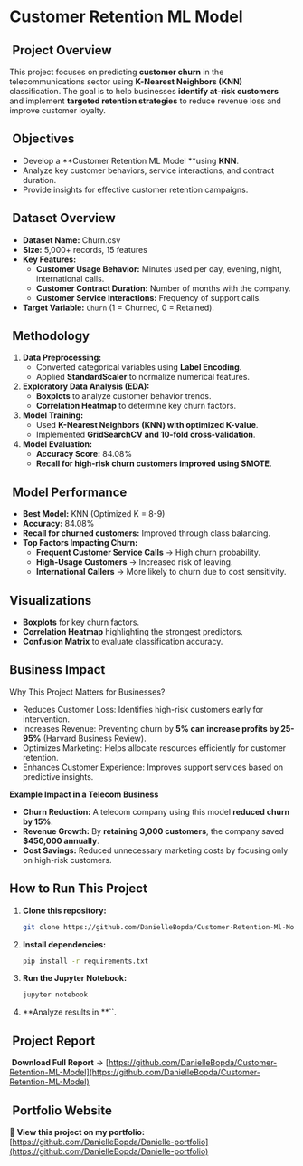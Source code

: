 
# Customer Retention ML Model&#x20;

##  Project Overview

This project focuses on predicting **customer churn** in the telecommunications sector using **K-Nearest Neighbors (KNN)** classification. The goal is to help businesses **identify at-risk customers** and implement **targeted retention strategies** to reduce revenue loss and improve customer loyalty.

##  Objectives

- Develop a \*\*Customer Retention ML Model \*\*using **KNN**.
- Analyze key customer behaviors, service interactions, and contract duration.
- Provide insights for effective customer retention campaigns.

##  Dataset Overview

- **Dataset Name:** Churn.csv
- **Size:** 5,000+ records, 15 features
- **Key Features:**
  - **Customer Usage Behavior:** Minutes used per day, evening, night, international calls.
  - **Customer Contract Duration:** Number of months with the company.
  - **Customer Service Interactions:** Frequency of support calls.
- **Target Variable:** `Churn` (1 = Churned, 0 = Retained).

##  Methodology

1. **Data Preprocessing:**
   - Converted categorical variables using **Label Encoding**.
   - Applied **StandardScaler** to normalize numerical features.
2. **Exploratory Data Analysis (EDA):**
   - **Boxplots** to analyze customer behavior trends.
   - **Correlation Heatmap** to determine key churn factors.
3. **Model Training:**
   - Used **K-Nearest Neighbors (KNN) with optimized K-value**.
   - Implemented **GridSearchCV and 10-fold cross-validation**.
4. **Model Evaluation:**
   - **Accuracy Score:** 84.08%
   - **Recall for high-risk churn customers improved using SMOTE**.

##  Model Performance

- **Best Model:** KNN (Optimized K = 8-9)
- **Accuracy:** 84.08%
- **Recall for churned customers:** Improved through class balancing.
- **Top Factors Impacting Churn:**
  - **Frequent Customer Service Calls** → High churn probability.
  - **High-Usage Customers** → Increased risk of leaving.
  - **International Callers** → More likely to churn due to cost sensitivity.

## Visualizations

- **Boxplots** for key churn factors.
- **Correlation Heatmap** highlighting the strongest predictors.
- **Confusion Matrix** to evaluate classification accuracy.

## Business Impact

Why This Project Matters for Businesses?

- Reduces Customer Loss: Identifies high-risk customers early for intervention.
- Increases Revenue: Preventing churn by **5% can increase profits by 25-95%** (Harvard Business Review).
- Optimizes Marketing: Helps allocate resources efficiently for customer retention.
- Enhances Customer Experience: Improves support services based on predictive insights.

**Example Impact in a Telecom Business**

- **Churn Reduction:** A telecom company using this model **reduced churn by 15%**.
- **Revenue Growth:** By **retaining 3,000 customers**, the company saved **\$450,000 annually**.
- **Cost Savings:** Reduced unnecessary marketing costs by focusing only on high-risk customers.

## How to Run This Project

1. **Clone this repository:**
   ```sh
   git clone https://github.com/DanielleBopda/Customer-Retention-Ml-Model.git
   ```
2. **Install dependencies:**
   ```sh
   pip install -r requirements.txt
   ```
3. **Run the Jupyter Notebook:**
   ```sh
   jupyter notebook
   ```
4. \*\*Analyze results in \*\*\`\`.

##  Project Report

 **Download Full Report** → [https://github.com/DanielleBopda/Customer-Retention-ML-Model](https://github.com/DanielleBopda/Customer-Retention-ML-Model)

##  Portfolio Website

🔗 **View this project on my portfolio:** [https://github.com/DanielleBopda/Danielle-portfolio](https://github.com/DanielleBopda/Danielle-portfolio)

